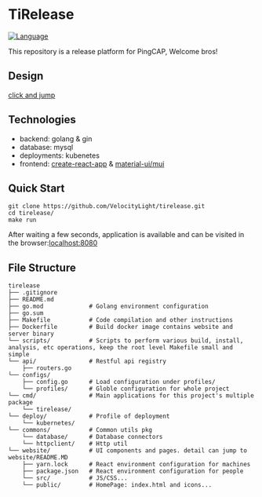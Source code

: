 # TiRelease
[![Language](https://img.shields.io/badge/Language-Go-blue.svg)](https://golang.org/)

This repository is a release platform for PingCAP, Welcome bros!

## Design
[click and jump](https://pingcap.feishu.cn/docs/doccnI803yGKKKeQsh56EdNi3Cc#UeCMnT)

## Technologies
+ backend: golang & gin
+ database: mysql
+ deployments: kubenetes
+ frontend: [create-react-app](https://github.com/facebook/create-react-app) & [material-ui/mui](https://github.com/mui-org/material-ui)

## Quick Start
```
git clone https://github.com/VelocityLight/tirelease.git
cd tirelease/
make run
```
After waiting a few seconds, application is available and can be visited in the browser:[localhost:8080](http://localhost:8080/)

## File Structure
```
tirelease
├── .gitignore
├── README.md
├── go.mod             # Golang environment configuration
├── go.sum
├── Makefile           # Code compilation and other instructions
├── Dockerfile         # Build docker image contains website and server binary
└── scripts/           # Scripts to perform various build, install, analysis, etc operations, keep the root level Makefile small and simple
└── api/               # Restful api registry
    ├── routers.go
└── configs/
    ├── config.go      # Load configuration under profiles/
    └── profiles/      # Globle configuration for whole project
└── cmd/               # Main applications for this project's multiple package
    └── tirelease/
└── deploy/            # Profile of deployment 
    └── kubernetes/
└── commons/           # Common utils pkg
    └── database/      # Database connectors
    └── httpclient/    # Http util
└── website/           # UI components and pages. detail can jump to  website/README.MD
    ├── yarn.lock      # React environment configuration for machines
    ├── package.json   # React environment configuration for people
    └── src/           # JS/CSS...
    └── public/        # HomePage: index.html and icons...

```